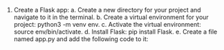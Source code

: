 1.	Create a Flask app:
    a. Create a new directory for your project and navigate to it in the terminal.
    b. Create a virtual environment for your project: python3 -m venv env.
    c. Activate the virtual environment: source env/bin/activate.
    d. Install Flask: pip install Flask.
    e. Create a file named app.py and add the following code to it:

